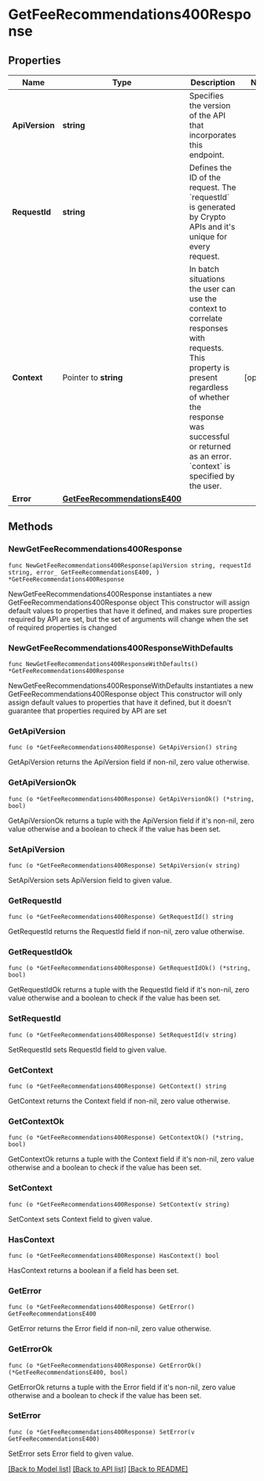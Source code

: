 # GetFeeRecommendations400Response

## Properties

Name | Type | Description | Notes
------------ | ------------- | ------------- | -------------
**ApiVersion** | **string** | Specifies the version of the API that incorporates this endpoint. | 
**RequestId** | **string** | Defines the ID of the request. The &#x60;requestId&#x60; is generated by Crypto APIs and it&#39;s unique for every request. | 
**Context** | Pointer to **string** | In batch situations the user can use the context to correlate responses with requests. This property is present regardless of whether the response was successful or returned as an error. &#x60;context&#x60; is specified by the user. | [optional] 
**Error** | [**GetFeeRecommendationsE400**](GetFeeRecommendationsE400.md) |  | 

## Methods

### NewGetFeeRecommendations400Response

`func NewGetFeeRecommendations400Response(apiVersion string, requestId string, error_ GetFeeRecommendationsE400, ) *GetFeeRecommendations400Response`

NewGetFeeRecommendations400Response instantiates a new GetFeeRecommendations400Response object
This constructor will assign default values to properties that have it defined,
and makes sure properties required by API are set, but the set of arguments
will change when the set of required properties is changed

### NewGetFeeRecommendations400ResponseWithDefaults

`func NewGetFeeRecommendations400ResponseWithDefaults() *GetFeeRecommendations400Response`

NewGetFeeRecommendations400ResponseWithDefaults instantiates a new GetFeeRecommendations400Response object
This constructor will only assign default values to properties that have it defined,
but it doesn't guarantee that properties required by API are set

### GetApiVersion

`func (o *GetFeeRecommendations400Response) GetApiVersion() string`

GetApiVersion returns the ApiVersion field if non-nil, zero value otherwise.

### GetApiVersionOk

`func (o *GetFeeRecommendations400Response) GetApiVersionOk() (*string, bool)`

GetApiVersionOk returns a tuple with the ApiVersion field if it's non-nil, zero value otherwise
and a boolean to check if the value has been set.

### SetApiVersion

`func (o *GetFeeRecommendations400Response) SetApiVersion(v string)`

SetApiVersion sets ApiVersion field to given value.


### GetRequestId

`func (o *GetFeeRecommendations400Response) GetRequestId() string`

GetRequestId returns the RequestId field if non-nil, zero value otherwise.

### GetRequestIdOk

`func (o *GetFeeRecommendations400Response) GetRequestIdOk() (*string, bool)`

GetRequestIdOk returns a tuple with the RequestId field if it's non-nil, zero value otherwise
and a boolean to check if the value has been set.

### SetRequestId

`func (o *GetFeeRecommendations400Response) SetRequestId(v string)`

SetRequestId sets RequestId field to given value.


### GetContext

`func (o *GetFeeRecommendations400Response) GetContext() string`

GetContext returns the Context field if non-nil, zero value otherwise.

### GetContextOk

`func (o *GetFeeRecommendations400Response) GetContextOk() (*string, bool)`

GetContextOk returns a tuple with the Context field if it's non-nil, zero value otherwise
and a boolean to check if the value has been set.

### SetContext

`func (o *GetFeeRecommendations400Response) SetContext(v string)`

SetContext sets Context field to given value.

### HasContext

`func (o *GetFeeRecommendations400Response) HasContext() bool`

HasContext returns a boolean if a field has been set.

### GetError

`func (o *GetFeeRecommendations400Response) GetError() GetFeeRecommendationsE400`

GetError returns the Error field if non-nil, zero value otherwise.

### GetErrorOk

`func (o *GetFeeRecommendations400Response) GetErrorOk() (*GetFeeRecommendationsE400, bool)`

GetErrorOk returns a tuple with the Error field if it's non-nil, zero value otherwise
and a boolean to check if the value has been set.

### SetError

`func (o *GetFeeRecommendations400Response) SetError(v GetFeeRecommendationsE400)`

SetError sets Error field to given value.



[[Back to Model list]](../README.md#documentation-for-models) [[Back to API list]](../README.md#documentation-for-api-endpoints) [[Back to README]](../README.md)


